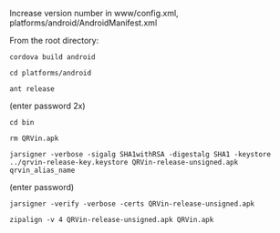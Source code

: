 Increase version number in www/config.xml, platforms/android/AndroidManifest.xml

From the root directory:

`cordova build android`

`cd platforms/android`

`ant release`

(enter password 2x)

`cd bin`

`rm QRVin.apk`

`jarsigner -verbose -sigalg SHA1withRSA -digestalg SHA1 -keystore ../qrvin-release-key.keystore QRVin-release-unsigned.apk qrvin_alias_name`

(enter password)

`jarsigner -verify -verbose -certs QRVin-release-unsigned.apk`

`zipalign -v 4 QRVin-release-unsigned.apk QRVin.apk`